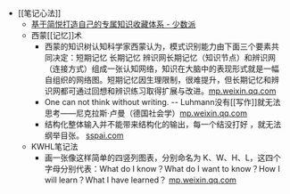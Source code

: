 - [[笔记心法]]
    - [基于简悦打造自己的专属知识收藏体系 - 少数派](https://www.diigo.com/outliner/diigo_items/904019/12128769/538918740?key=34d57b46e1)
    - 西蒙[[记忆]]术
        - 西蒙的知识树认知科学家西蒙认为，模式识别能力由下面三个要素共同决定：短期记忆 长期记忆 辨识网长期记忆（知识节点）和辨识网（连接方式）组成一张认知网络，知识在大脑中的表现形式就是一幅自组织的网络图。短期记忆因生理限制，很难提升，但长期记忆和辨识网都可通过回想和辨识练习取得扩展与改进。[mp.weixin.qq.com](https://mp.weixin.qq.com/s?__biz=MzI0MjY5Nzk1OQ==&mid=2247484774&idx=1&sn=2940b2f62f5817a4415fa84952b0a7e8&chksm=e97916eede0e9ff81f39a1154a2a1402d65e34aba7177ab5149a977cadf73367cf8bcaaa3f45)
        - One can not think without writing. -- Luhmann没有[[写作]]就无法思考——尼克拉斯·卢曼（德国社会学）[mp.weixin.qq.com](https://mp.weixin.qq.com/s?__biz=MzI0MjY5Nzk1OQ==&mid=2247484774&idx=1&sn=2940b2f62f5817a4415fa84952b0a7e8&chksm=e97916eede0e9ff81f39a1154a2a1402d65e34aba7177ab5149a977cadf73367cf8bcaaa3f45)
        - 结构化整体输入并不能带来结构化的输出，每一个结没打好 ，就无法纲举目张。 [sspai.com](https://sspai.com/post/58621)
    - KWHL笔记法
        - 画一张像这样简单的四竖列图表，分别命名为 K、W、H、L，这四个字母分别代表：What do I know？What do I want to know？How I will learn？What I have learned？ [mp.weixin.qq.com](https://mp.weixin.qq.com/s?__biz=MzU1NDgyNDQ1Ng==&amp;mid=2247492406&amp;idx=1&amp;sn=370a56a2283918a59c3a9e29652510b2&amp;chksm=fbdf0551cca88c47881de9dc22d4e43eb1637115226406d13cee676e8d6d792489520eecd58b)

